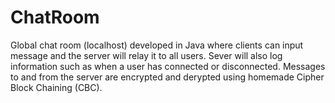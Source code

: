 # ChatRoom
Global chat room (localhost) developed in Java where clients can input message and the server will relay it to all users. Sever will also log information such as when a user has connected or disconnected. Messages to and from the server are encrypted and derypted using homemade Cipher Block Chaining (CBC).  
